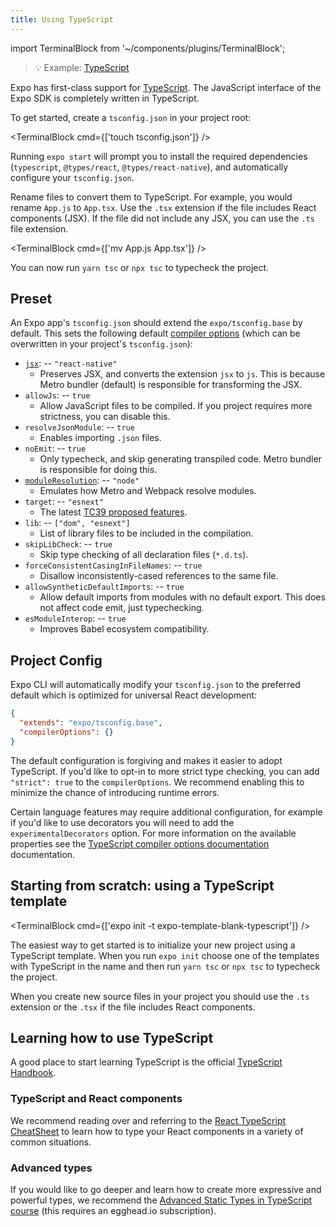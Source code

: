```yaml
---
title: Using TypeScript
---
```


import TerminalBlock from '~/components/plugins/TerminalBlock';

> 💡 Example: [TypeScript](https://github.com/expo/examples/tree/master/with-typescript)

Expo has first-class support for [TypeScript](https://www.typescriptlang.org/). The JavaScript interface of the Expo SDK is completely written in TypeScript.

To get started, create a `tsconfig.json` in your project root:

<TerminalBlock cmd={['touch tsconfig.json']} />

Running `expo start` will prompt you to install the required dependencies (`typescript`, `@types/react`, `@types/react-native`), and automatically configure your `tsconfig.json`.

Rename files to convert them to TypeScript. For example, you would rename `App.js` to `App.tsx`. Use the `.tsx` extension if the file includes React components (JSX). If the file did not include any JSX, you can use the `.ts` file extension.

<TerminalBlock cmd={['mv App.js App.tsx']} />

You can now run `yarn tsc` or `npx tsc` to typecheck the project.

## Preset

An Expo app's `tsconfig.json` should extend the `expo/tsconfig.base` by default. This sets the following default [compiler options][tsc-compileroptions] (which can be overwritten in your project's `tsconfig.json`):

- [`jsx`][tsc-jsx]: -- `"react-native"`
  - Preserves JSX, and converts the extension `jsx` to `js`. This is because Metro bundler (default) is responsible for transforming the JSX.
- `allowJs`: -- `true`
  - Allow JavaScript files to be compiled. If you project requires more strictness, you can disable this.
- `resolveJsonModule`: -- `true`
  - Enables importing `.json` files.
- `noEmit`: -- `true`
  - Only typecheck, and skip generating transpiled code. Metro bundler is responsible for doing this.
- [`moduleResolution`][tsc-moduleresolution]: -- `"node"`
  - Emulates how Metro and Webpack resolve modules.
- `target`: -- `"esnext"`
  - The latest [TC39 proposed features](https://github.com/tc39/proposals).
- `lib`: -- `["dom", "esnext"]`
  - List of library files to be included in the compilation.
- `skipLibCheck`: -- `true`
  - Skip type checking of all declaration files (`*.d.ts`).
- `forceConsistentCasingInFileNames`: -- `true`
  - Disallow inconsistently-cased references to the same file.
- `allowSyntheticDefaultImports`: -- `true`
  - Allow default imports from modules with no default export. This does not affect code emit, just typechecking.
- `esModuleInterop`: -- `true`
  - Improves Babel ecosystem compatibility.

[tsc-jsx]: https://www.typescriptlang.org/docs/handbook/jsx.html
[tsc-compileroptions]: https://www.typescriptlang.org/docs/handbook/compiler-options.html
[tsc-moduleresolution]: https://www.typescriptlang.org/docs/handbook/module-resolution.html

## Project Config

Expo CLI will automatically modify your `tsconfig.json` to the preferred default which is optimized for universal React development:

```json
{
  "extends": "expo/tsconfig.base",
  "compilerOptions": {}
}
```

The default configuration is forgiving and makes it easier to adopt TypeScript. If you'd like to opt-in to more strict type checking, you can add `"strict": true` to the `compilerOptions`. We recommend enabling this to minimize the chance of introducing runtime errors.

Certain language features may require additional configuration, for example if you'd like to use decorators you will need to add the `experimentalDecorators` option. For more information on the available properties see the [TypeScript compiler options documentation](https://www.typescriptlang.org/docs/handbook/compiler-options.html) documentation.

## Starting from scratch: using a TypeScript template

<TerminalBlock cmd={['expo init -t expo-template-blank-typescript']} />

The easiest way to get started is to initialize your new project using a TypeScript template. When you run `expo init` choose one of the templates with TypeScript in the name and then run `yarn tsc` or `npx tsc` to typecheck the project.

When you create new source files in your project you should use the `.ts` extension or the `.tsx` if the file includes React components.

## Learning how to use TypeScript

A good place to start learning TypeScript is the official [TypeScript Handbook](https://www.typescriptlang.org/docs/handbook/basic-types.html).

### TypeScript and React components

We recommend reading over and referring to the [React TypeScript CheatSheet](https://github.com/typescript-cheatsheets/react-typescript-cheatsheet) to learn how to type your React components in a variety of common situations.

### Advanced types

If you would like to go deeper and learn how to create more expressive and powerful types, we recommend the [Advanced Static Types in TypeScript course](https://egghead.io/courses/advanced-static-types-in-typescript) (this requires an egghead.io subscription).
